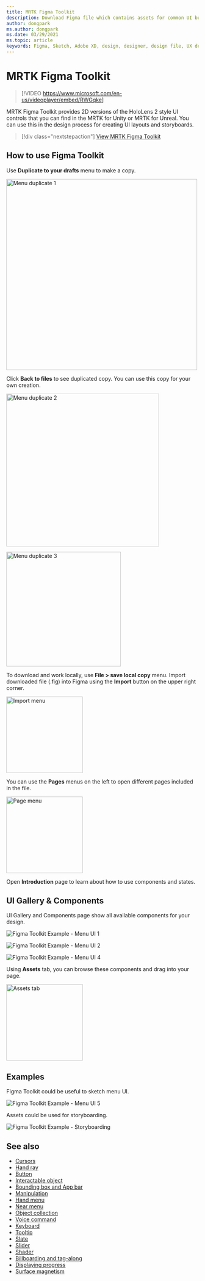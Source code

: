 ```yaml
---
title: MRTK Figma Toolkit
description: Download Figma file which contains assets for common UI building blocks.
author: dongpark
ms.author: dongpark
ms.date: 03/29/2021
ms.topic: article
keywords: Figma, Sketch, Adobe XD, design, designer, design file, UX design, HoloLens, MRTK, Mixed Reality Toolkit
---
```


# MRTK Figma Toolkit

> [!VIDEO https://www.microsoft.com/en-us/videoplayer/embed/RWGqke]

MRTK Figma Toolkit provides 2D versions of the HoloLens 2 style UI controls that you can find in the MRTK for Unity or MRTK for Unreal. You can use this in the design process for creating UI layouts and storyboards.

> [!div class="nextstepaction"]
> [View MRTK Figma Toolkit](https://www.figma.com/file/zeGez3Phuzel9JrU1o20nn/Figma-Toolkit-for-MRTK-HoloLens-Windows-Mixed-Reality?node-id=116%3A4)

## How to use Figma Toolkit
Use **Duplicate to your drafts** menu to make a copy.

<img src="images/UX_Figma_Use1.png" width="500px" alt="Menu duplicate 1"><br>

Click **Back to files** to see duplicated copy. You can use this copy for your own creation.

<img src="images/UX_Figma_Use2.png" width="400px" alt="Menu duplicate 2"><br>

<img src="images/UX_Figma_Use3.png" width="300px" alt="Menu duplicate 3"><br>

To download and work locally, use **File > save local copy** menu. Import downloaded file (.fig) into Figma using the **Import** button on the upper right corner.

<img src="images/UX_FigmaToolkit_Import.png" width="200px" alt="Import menu"><br>

You can use the **Pages** menus on the left to open different pages included in the file.

<img src="images/UX_FigmaToolkit_PageMenu.png" width="200px" alt="Page menu"><br>

Open **Introduction** page to learn about how to use components and states.

## UI Gallery & Components
UI Gallery and Components page show all available components for your design.

![Figma Toolkit Example - Menu UI 1](images/UX_FigmaToolkit_Components_Menu1.png)<br>

![Figma Toolkit Example - Menu UI 2](images/UX_FigmaToolkit_Components_Menu2.png)<br>


![Figma Toolkit Example - Menu UI 4](images/UX_FigmaToolkit_Components_Menu3a.png)<br>

Using **Assets** tab, you can browse these components and drag into your page.

<img src="images/UX_FigmaToolkit_Components_Menu3.png" width="200px" alt="Assets tab"><br>


## Examples

Figma Toolkit could be useful to sketch menu UI. 

![Figma Toolkit Example - Menu UI 5](images/UX_FigmaToolkit_Examples_Menu.png)<br>


Assets could be used for storyboarding.

![Figma Toolkit Example - Storyboarding](images/UX_FigmaToolkit_Examples_Storyboarding.png)<br>


## See also

* [Cursors](cursors.md)
* [Hand ray](point-and-commit.md)
* [Button](button.md)
* [Interactable object](interactable-object.md)
* [Bounding box and App bar](app-bar-and-bounding-box.md)
* [Manipulation](direct-manipulation.md)
* [Hand menu](hand-menu.md)
* [Near menu](near-menu.md)
* [Object collection](object-collection.md)
* [Voice command](voice-input.md)
* [Keyboard](keyboard.md)
* [Tooltip](tooltip.md)
* [Slate](slate.md)
* [Slider](slider.md)
* [Shader](shader.md)
* [Billboarding and tag-along](billboarding-and-tag-along.md)
* [Displaying progress](progress.md)
* [Surface magnetism](surface-magnetism.md)
